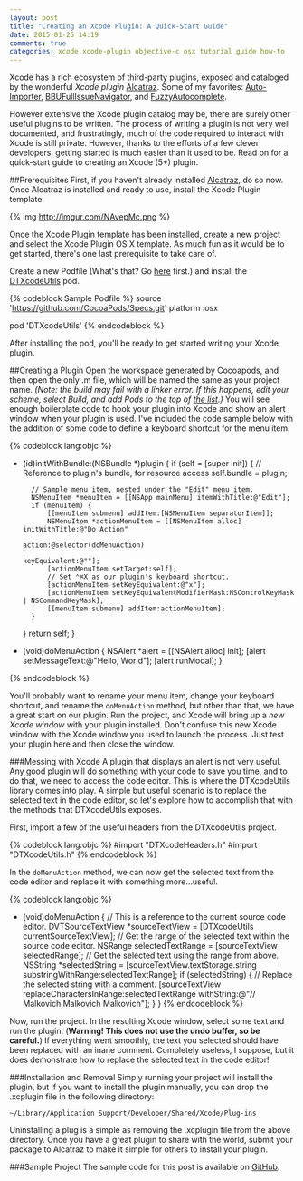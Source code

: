 ```yaml
---
layout: post
title: "Creating an Xcode Plugin: A Quick-Start Guide"
date: 2015-01-25 14:19
comments: true
categories: xcode xcode-plugin objective-c osx tutorial guide how-to
---
```

Xcode has a rich ecosystem of third-party plugins, exposed and cataloged by the wonderful *Xcode plugin* [Alcatraz](http://alcatraz.io/).  Some of my favorites: [Auto-Importer](https://github.com/lucholaf/Auto-Importer-for-Xcode), [BBUFullIssueNavigator](https://github.com/neonichu/BBUFullIssueNavigator), and [FuzzyAutocomplete](https://github.com/FuzzyAutocomplete/FuzzyAutocompletePlugin).

However extensive the Xcode plugin catalog may be, there are surely other useful plugins to be written.  The process of writing a plugin is not very well documented, and frustratingly, much of the code required to interact with Xcode is still private.  However, thanks to the efforts of a few clever developers, getting started is much easier than it used to be.  Read on for a quick-start guide to creating an Xcode (5+) plugin.

<!-- more -->

##Prerequisites
First, if you haven't already installed [Alcatraz](http://alcatraz.io/), do so now.  Once Alcatraz is installed and ready to use, install the Xcode Plugin template.

{% img http://imgur.com/NAvepMc.png %}

Once the Xcode Plugin template has been installed, create a new project and select the Xcode Plugin OS X template.  As much fun as it would be to get started, there's one last prerequisite to take care of.

Create a new Podfile (What's that?  Go [here](../../../../2013/07/29/managing-project-dependencies-in-xcode-an-introduction-to-cocoapods/) first.) and install the [DTXcodeUtils](https://github.com/thurn/DTXcodeUtils) pod.

{% codeblock Sample Podfile %}
source 'https://github.com/CocoaPods/Specs.git'
platform :osx

pod 'DTXcodeUtils'
{% endcodeblock %}

After installing the pod, you'll be ready to get started writing your Xcode plugin.

##Creating a Plugin
Open the workspace generated by Cocoapods, and then open the only .m file, which will be named the same as your project name.  *(Note: the build may fail with a linker error.  If this happens, edit your scheme, select Build, and add Pods to the top of [the list](http://i.imgur.com/PCUncdt.png).)*  You will see enough boilerplate code to hook your plugin into Xcode and show an alert window when your plugin is used.  I've included the code sample below with the addition of some code to define a keyboard shortcut for the menu item.

{% codeblock lang:objc %}
- (id)initWithBundle:(NSBundle *)plugin
{
    if (self = [super init]) {
        // Reference to plugin's bundle, for resource access
        self.bundle = plugin;

        // Sample menu item, nested under the "Edit" menu item.
        NSMenuItem *menuItem = [[NSApp mainMenu] itemWithTitle:@"Edit"];
        if (menuItem) {
            [[menuItem submenu] addItem:[NSMenuItem separatorItem]];
            NSMenuItem *actionMenuItem = [[NSMenuItem alloc] initWithTitle:@"Do Action"
                                                                    action:@selector(doMenuAction)
                                                             keyEquivalent:@""];
            [actionMenuItem setTarget:self];
            // Set ⌃⌘X as our plugin's keyboard shortcut.
            [actionMenuItem setKeyEquivalent:@"x"];
            [actionMenuItem setKeyEquivalentModifierMask:NSControlKeyMask | NSCommandKeyMask];
            [[menuItem submenu] addItem:actionMenuItem];
        }
    }
    return self;
}

- (void)doMenuAction
{
    NSAlert *alert = [[NSAlert alloc] init];
    [alert setMessageText:@"Hello, World"];
    [alert runModal];
}

{% endcodeblock %}

You'll probably want to rename your menu item, change your keyboard shortcut, and rename the `doMenuAction` method, but other than that, we have a great start on our plugin.  Run the project, and Xcode will bring up a *new Xcode window* with your plugin installed.  Don't confuse this new Xcode window with the Xcode window you used to launch the process.  Just test your plugin here and then close the window.

###Messing with Xcode
A plugin that displays an alert is not very useful.  Any good plugin will do something with your code to save you time, and to do that, we need to access the code editor.  This is where the DTXcodeUtils library comes into play.  A simple but useful scenario is to replace the selected text in the code editor, so let's explore how to accomplish that with the methods that DTXcodeUtils exposes.

First, import a few of the useful headers from the DTXcodeUtils project.

{% codeblock lang:objc %}
#import "DTXcodeHeaders.h"
#import "DTXcodeUtils.h"
{% endcodeblock %}

In the `doMenuAction` method, we can now get the selected text from the code editor and replace it with something more...useful.

{% codeblock lang:objc %}
- (void)doMenuAction
{
    // This is a reference to the current source code editor.
    DVTSourceTextView *sourceTextView = [DTXcodeUtils currentSourceTextView];
    // Get the range of the selected text within the source code editor.
    NSRange selectedTextRange = [sourceTextView selectedRange];
    // Get the selected text using the range from above.
    NSString *selectedString = [sourceTextView.textStorage.string substringWithRange:selectedTextRange];
    if (selectedString) {
        // Replace the selected string with a comment.
        [sourceTextView replaceCharactersInRange:selectedTextRange withString:@"// Malkovich Malkovich Malkovich"];
    }
}
{% endcodeblock %}

Now, run the project.  In the resulting Xcode window, select some text and run the plugin. (**Warning! This does not use the undo buffer, so be careful.**)  If everything went smoothly, the text you selected should have been replaced with an inane comment.  Completely useless, I suppose, but it does demonstrate how to replace the selected text in the code editor!

###Installation and Removal
Simply running your project will install the plugin, but if you want to install the plugin manually, you can drop the .xcplugin file in the following directory:

    ~/Library/Application Support/Developer/Shared/Xcode/Plug-ins
    
Uninstalling a plug is a simple as removing the .xcplugin file from the above directory.  Once you have a great plugin to share with the world, submit your package to Alcatraz to make it simple for others to install your plugin.

###Sample Project
The sample code for this post is available on [GitHub](https://github.com/ioveracker/XcodePluginGuide).

